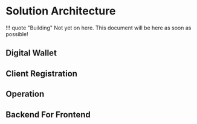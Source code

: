# Solution Architecture

!!! quote "Building" 
    Not yet on here. This document will be here as soon as possible!


## Digital Wallet


## Client Registration


## Operation


## Backend For Frontend